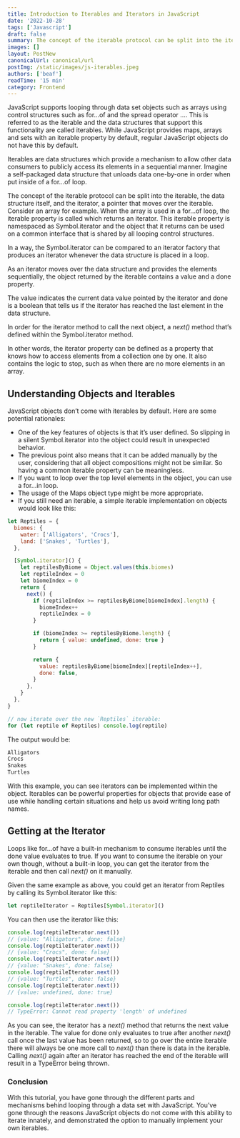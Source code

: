 ```yaml
---
title: Introduction to Iterables and Iterators in JavaScript
date: '2022-10-28'
tags: ['Javascript']
draft: false
summary: The concept of the iterable protocol can be split into the iterable, the data structure itself, and the iterator, a pointer that moves over the iterable
images: []
layout: PostNew
canonicalUrl: canonical/url
postImg: /static/images/js-iterables.jpeg
authors: ['beaf']
readTime: '15 min'
category: Frontend
---
```


JavaScript supports looping through data set objects such as arrays using control structures such as for…of and the spread operator .... This is referred to as the iterable and the data structures that support this functionality are called iterables. While JavaScript provides maps, arrays and sets with an iterable property by default, regular JavaScript objects do not have this by default.

Iterables are data structures which provide a mechanism to allow other data consumers to publicly access its elements in a sequential manner. Imagine a self-packaged data structure that unloads data one-by-one in order when put inside of a for...of loop.

The concept of the iterable protocol can be split into the iterable, the data structure itself, and the iterator, a pointer that moves over the iterable. Consider an array for example. When the array is used in a for...of loop, the iterable property is called which returns an iterator. This iterable property is namespaced as Symbol.iterator and the object that it returns can be used on a common interface that is shared by all looping control structures.

In a way, the Symbol.iterator can be compared to an iterator factory that produces an iterator whenever the data structure is placed in a loop.

As an iterator moves over the data structure and provides the elements sequentially, the object returned by the iterable contains a value and a done property.

The value indicates the current data value pointed by the iterator and done is a boolean that tells us if the iterator has reached the last element in the data structure.

In order for the iterator method to call the next object, a _next()_ method that’s defined within the Symbol.iterator method.

In other words, the iterator property can be defined as a property that knows how to access elements from a collection one by one. It also contains the logic to stop, such as when there are no more elements in an array.

## Understanding Objects and Iterables

JavaScript objects don’t come with iterables by default. Here are some potential rationales:

- One of the key features of objects is that it’s user defined. So slipping in a silent Symbol.iterator into the object could result in unexpected behavior.
- The previous point also means that it can be added manually by the user, considering that all object compositions might not be similar. So having a common iterable property can be meaningless.
- If you want to loop over the top level elements in the object, you can use a for...in loop.
- The usage of the Maps object type might be more appropriate.
- If you still need an iterable, a simple iterable implementation on objects would look like this:

```js
let Reptiles = {
  biomes: {
    water: ['Alligators', 'Crocs'],
    land: ['Snakes', 'Turtles'],
  },

  [Symbol.iterator]() {
    let reptilesByBiome = Object.values(this.biomes)
    let reptileIndex = 0
    let biomeIndex = 0
    return {
      next() {
        if (reptileIndex >= reptilesByBiome[biomeIndex].length) {
          biomeIndex++
          reptileIndex = 0
        }

        if (biomeIndex >= reptilesByBiome.length) {
          return { value: undefined, done: true }
        }

        return {
          value: reptilesByBiome[biomeIndex][reptileIndex++],
          done: false,
        }
      },
    }
  },
}

// now iterate over the new `Reptiles` iterable:
for (let reptile of Reptiles) console.log(reptile)
```

The output would be:

```bash
Alligators
Crocs
Snakes
Turtles
```

With this example, you can see iterators can be implemented within the object. Iterables can be powerful properties for objects that provide ease of use while handling certain situations and help us avoid writing long path names.

## Getting at the Iterator

Loops like for...of have a built-in mechanism to consume iterables until the done value evaluates to true. If you want to consume the iterable on your own though, without a built-in loop, you can get the iterator from the iterable and then call _next()_ on it manually.

Given the same example as above, you could get an iterator from Reptiles by calling its Symbol.iterator like this:

```js
let reptileIterator = Reptiles[Symbol.iterator]()
```

You can then use the iterator like this:

```js
console.log(reptileIterator.next())
// {value: "Alligators", done: false}
console.log(reptileIterator.next())
// {value: "Crocs", done: false}
console.log(reptileIterator.next())
// {value: "Snakes", done: false}
console.log(reptileIterator.next())
// {value: "Turtles", done: false}
console.log(reptileIterator.next())
// {value: undefined, done: true}

console.log(reptileIterator.next())
// TypeError: Cannot read property 'length' of undefined
```

As you can see, the iterator has a _next()_ method that returns the next value in the iterable. The value for done only evaluates to true after another _next()_ call once the last value has been returned, so to go over the entire iterable there will always be one more call to _next()_ than there is data in the iterable. Calling _next()_ again after an iterator has reached the end of the iterable will result in a TypeError being thrown.

### Conclusion

With this tutorial, you have gone through the different parts and mechanisms behind looping through a data set with JavaScript. You’ve gone through the reasons JavaScript objects do not come with this ability to iterate innately, and demonstrated the option to manually implement your own iterables.
